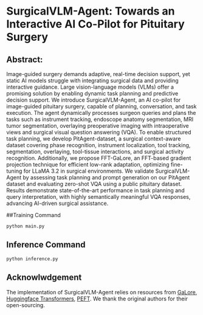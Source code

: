 # SurgicalVLM-Agent: Towards an Interactive AI Co-Pilot for Pituitary Surgery

## Abstract: 
Image-guided surgery demands adaptive, real-time decision support, yet static AI models struggle with integrating surgical data and providing interactive guidance. Large vision-language models (VLMs) offer a promising solution by enabling dynamic task planning and predictive decision support. We introduce SurgicalVLM-Agent, an AI co-pilot for image-guided pituitary surgery, capable of planning, conversation, and task execution. The agent dynamically processes surgeon queries and plans the tasks such as instrument tracking, endoscope anatomy segmentation, MRI tumor segmentation, overlaying preoperative imaging with intraoperative views and surgical visual question answering (VQA). To enable structured task planning, we develop PitAgent-dataset, a surgical context-aware dataset covering phase recognition, instrument localization, tool tracking, segmentation, overlaying, tool-tissue interactions, and surgical activity recognition. Additionally, we propose FFT-GaLore, an FFT-based gradient projection technique for efficient low-rank adaptation, optimizing fine-tuning for LLaMA 3.2 in surgical environments. We validate SurgicalVLM-Agent by assessing task planning and prompt generation on our PitAgent dataset and evaluating zero-shot VQA using a public pituitary dataset. Results demonstrate state-of-the-art performance in task planning and query interpretation, with highly semantically meaningful VQA responses, advancing AI-driven surgical assistance.

##Training Command
```
python main.py
```

## Inference Command
```
python inference.py
```

## Acknowlwdgement
The implementation of SurgicalVLM-Agent relies on resources from <a href="https://github.com/jiaweizzhao/GaLore">GaLore</a>, <a href="https://github.com/huggingface/transformers">Huggingface Transformers</a>, <a href="https://github.com/huggingface/peft">PEFT</a>. We thank the original authors for their open-sourcing.
